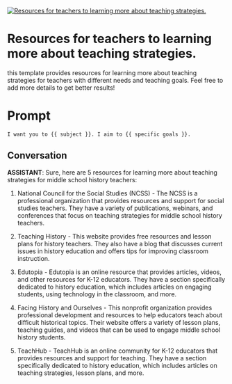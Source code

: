 
[![Resources for teachers to learning more about teaching strategies. ](https://flow-prompt-covers.s3.us-west-1.amazonaws.com/icon/cute/cute_5.png)]()
# Resources for teachers to learning more about teaching strategies.  
this template provides resources for learning more about teaching strategies for teachers with different needs and teaching goals. Feel free to add more details to get better results! 



# Prompt

```
I want you to {{ subject }}. I aim to {{ specific goals }}. 

```

## Conversation

**ASSISTANT**: Sure, here are 5 resources for learning more about teaching strategies for middle school history teachers:



1. National Council for the Social Studies (NCSS) - The NCSS is a professional organization that provides resources and support for social studies teachers. They have a variety of publications, webinars, and conferences that focus on teaching strategies for middle school history teachers.



2. Teaching History - This website provides free resources and lesson plans for history teachers. They also have a blog that discusses current issues in history education and offers tips for improving classroom instruction.



3. Edutopia - Edutopia is an online resource that provides articles, videos, and other resources for K-12 educators. They have a section specifically dedicated to history education, which includes articles on engaging students, using technology in the classroom, and more.



4. Facing History and Ourselves - This nonprofit organization provides professional development and resources to help educators teach about difficult historical topics. Their website offers a variety of lesson plans, teaching guides, and videos that can be used to engage middle school history students.



5. TeachHub - TeachHub is an online community for K-12 educators that provides resources and support for teaching. They have a section specifically dedicated to history education, which includes articles on teaching strategies, lesson plans, and more.


